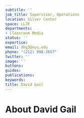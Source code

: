 ```yaml
---
subtitle: ''
job_title: Supervisor, Operations
location: Silver Center
space: LL7E
departments:
- Classroom Media
status: ''
expertise: 
email: dhg3@nyu.edu
phone: "(212) 998-2657"
twitter: ''
image: ''
buttons: 
guides: 
publications: 
keywords: 
title: David Gail
---
```


# About David Gail
